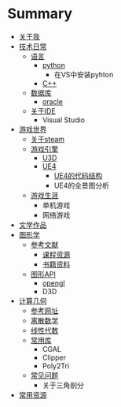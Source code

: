 # Summary

* [关于我](README.md)
* [技术日常](chapter1.md)
  * [语言](chapter1/yu-yan.md)
    * [python](chapter1/yu-yan/python.md)
      * 在VS中安装pyhton
    * [C++](chapter1/yu-yan/c++.md)
  * [数据库](chapter1/shu-ju-ku.md)
    * [oracle](chapter1/shu-ju-ku/oracle.md)
  * [关于IDE](chapter1/guan-yu-ide.md)
    * Visual Studio
* [游戏世界](you-xi-shi-jie.md)
  * [关于steam](guan-yu-steam.md)
  * [游戏引擎](you-xi-yin-qing.md)
    * [U3D](you-xi-yin-qing/u3d.md)
    * [UE4](you-xi-yin-qing/ue4.md)
      * [UE4的代码结构](you-xi-yin-qing/ue4/ue4de-dai-ma-jie-gou.md)
      * UE4的全景图分析
  * [游戏生涯](you-xi-sheng-ya.md)
    * 单机游戏
    * 网络游戏
* [文学作品](wen-xue-zuo-pin.md)
* [图形学](tu-xing-xue.md)
  * [参考文献](tu-xing-xue/can-kao-wen-xian.md)
    * [课程资源](tu-xing-xue/can-kao-wen-xian/ke-cheng.md)
    * [书籍资料](tu-xing-xue/can-kao-wen-xian/shu-ji-zi-liao.md)
  * [图形API](tu-xing-xue/tu-xing-api.md)
    * [opengl](tu-xing-xue/tu-xing-api/opengl.md)
    * D3D
* [计算几何](ji-suan-ji-he.md)
  * [参考网址](ji-suan-ji-he/can-kao-wang-zhi.md)
  * [离散数学](ji-suan-ji-he/li-san-shu-xue.md)
  * [线性代数](ji-suan-ji-he/xian-xing-dai-shu.md)
  * [常用库](ji-suan-ji-he/chang-yong-ku.md)
    * CGAL
    * Clipper
    * Poly2Tri
  * [常见问题](ji-suan-ji-he/chang-jian-wen-ti.md)
    * 关于三角剖分
* [常用资源](chang-yong-zi-yuan.md)

